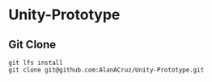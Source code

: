 # Unity-Prototype

## Git Clone
```
git lfs install
git clone git@github.com:AlanACruz/Unity-Prototype.git
```
